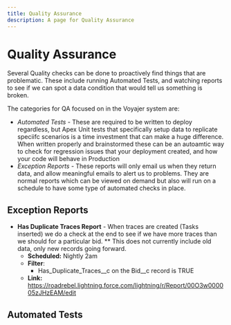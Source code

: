 ```yaml
---
title: Quality Assurance
description: A page for Quality Assurance
---
```

# Quality Assurance

Several Quality checks can be done to proactively find things that are problematic.  These include running Automated Tests, and watching reports to see if we can spot a data condition that would tell us something is broken.   

The categories for QA focused on in the Voyajer system are:
* *Automated Tests* - These are required to be written to deploy regardless, but Apex Unit tests that specifically setup data to replicate speciifc scenarios is a time investment that can make a huge difference.  When written properly and brainstormed these can be an autoamtic way to check for regression issues that your deployment created, and how your code will behave in Production
* *Exception Reports* - These reports will only email us when they return data,  and allow meaningful emails to alert us to problems.  They are normal reports which can be viewed on demand but also will run on a schedule to have some type of automated checks in place.

## Exception Reports
* **Has Duplicate Traces Report** - When traces are created (Tasks inserted) we do a check at the end to see if we have more traces than we should for a particular bid.  ** This does not currently include old data, only new records going forward.  
  * **Scheduled:**  Nightly 2am
  * **Filter**: 
    * Has_Duplicate_Traces__c on the Bid__c record is TRUE
  * **Link:** https://roadrebel.lightning.force.com/lightning/r/Report/00O3w000005zJHzEAM/edit



## Automated Tests
